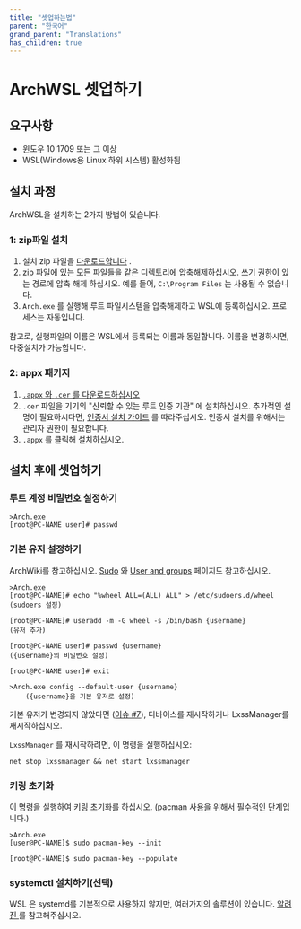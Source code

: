 ```yaml
---
title: "셋업하는법"
parent: "한국어"
grand_parent: "Translations"
has_children: true
---
```

# ArchWSL 셋업하기

## 요구사항

* 윈도우 10 1709 또는 그 이상
* WSL(Windows용 Linux 하위 시스템) 활성화됨

## 설치 과정

ArchWSL을 설치하는 2가지 방법이 있습니다.

### 1: zip파일 설치

1. 설치 zip 파일을 [다운로드합니다](https://github.com/yuk7/ArchWSL/releases/latest) .
2. zip 파일에 있는 모든 파일들을 같은 디렉토리에 압축해제하십시오.
   쓰기 권한이 있는 경로에 압축 해제 하십시오.
   예를 들어, `C:\Program Files` 는 사용될 수 없습니다.
3. `Arch.exe` 를 실행해 루트 파일시스템을 압축해제하고 WSL에 등록하십시오. 프로세스는 자동입니다.

참고로, 실행파일의 이름은 WSL에서 등록되는 이름과 동일합니다.
이름을 변경하시면, 다중설치가 가능합니다.

### 2: appx 패키지

1. [`.appx` 와 `.cer` 를 다운로드하십시오](https://github.com/yuk7/ArchWSL/releases/latest)
2. `.cer` 파일을 기기의 "신뢰할 수 있는 루트 인증 기관" 에 설치하십시오.
   추가적인 설명이 필요하시다면, [인증서 설치 가이드](Install-Certificate.md) 를 따라주십시오.
   인증서 설치를 위해서는 관리자 권한이 필요합니다.
3. `.appx` 를 클릭해 설치하십시오.

## 설치 후에 셋업하기

### 루트 계정 비밀번호 설정하기

```shell
>Arch.exe
[root@PC-NAME user]# passwd
```

### 기본 유저 설정하기

ArchWiki를 참고하십시오.
[Sudo](https://wiki.archlinux.org/index.php/Sudo#Example_entries)
와
[User and groups](https://wiki.archlinux.org/index.php/Users_and_groups) 페이지도 참고하십시오.

```shell
>Arch.exe
[root@PC-NAME]# echo "%wheel ALL=(ALL) ALL" > /etc/sudoers.d/wheel
(sudoers 설정)

[root@PC-NAME]# useradd -m -G wheel -s /bin/bash {username}
(유저 추가)

[root@PC-NAME user]# passwd {username}
({username}의 비밀번호 설정)

[root@PC-NAME user]# exit

>Arch.exe config --default-user {username}
    ({username}을 기본 유저로 설정)
```

기본 유저가 변경되지 않았다면
([이슈 #7](https://github.com/yuk7/ArchWSL/issues/7)),
디바이스를 재시작하거나 LxssManager를 재시작하십시오.

`LxssManager` 를 재시작하려면, 이 명령을 실행하십시오:

```batch
net stop lxssmanager && net start lxssmanager
```

### 키링 초기화

이 명령을 실행하여 키링 초기화를 하십시오.
(pacman 사용을 위해서 필수적인 단계입니다.)

```shell
>Arch.exe
[user@PC-NAME]$ sudo pacman-key --init

[root@PC-NAME]$ sudo pacman-key --populate
```

### systemctl 설치하기(선택)

WSL 은 systemd를 기본적으로 사용하지 않지만, 여러가지의 솔루션이 있습니다.
[알려진 ](Known-issues.md#systemdsystemctl) 를 참고해주십시오.
